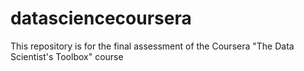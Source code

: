 # datasciencecoursera
This repository is for the final assessment of the Coursera "The Data Scientist's Toolbox" course
